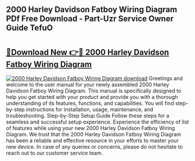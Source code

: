 ## 2000 Harley Davidson Fatboy Wiring Diagram PDf Free Download - Part-Uzr Service Owner Guide TefuO

# <h2><a href="http://dfkxbqp.blite.top/?on=2000+Harley+Davidson+Fatboy+Wiring+Diagram">🔗Download New 👉🔴 2000 Harley Davidson Fatboy Wiring Diagram</a></h2>

[![2000 Harley Davidson Fatboy Wiring Diagram download](https://i.imgur.com/lujVjoI.png)](http://dfkxbqp.blite.top/?on=2000+Harley+Davidson+Fatboy+Wiring+Diagram)
Greetings and welcome to the user manual for your newly assembled 2000 Harley Davidson Fatboy Wiring Diagram. This manual is specifically designed to help you get started with your product and provide you with a thorough understanding of its features, functions, and capabilities. You will find step-by-step instructions for installation, usage, maintenance, and troubleshooting. Step-by-Step Setup Guide Follow these steps for a seamless and successful setup experience. Experience the efficiency of list of features while using your new 2000 Harley Davidson Fatboy Wiring Diagram. We trust that the 2000 Harley Davidson Fatboy Wiring Diagram has been a reliable and effective resource in your efforts to master your new device. In case of any queries or concerns, please do not hesitate to reach out to our customer service team.

